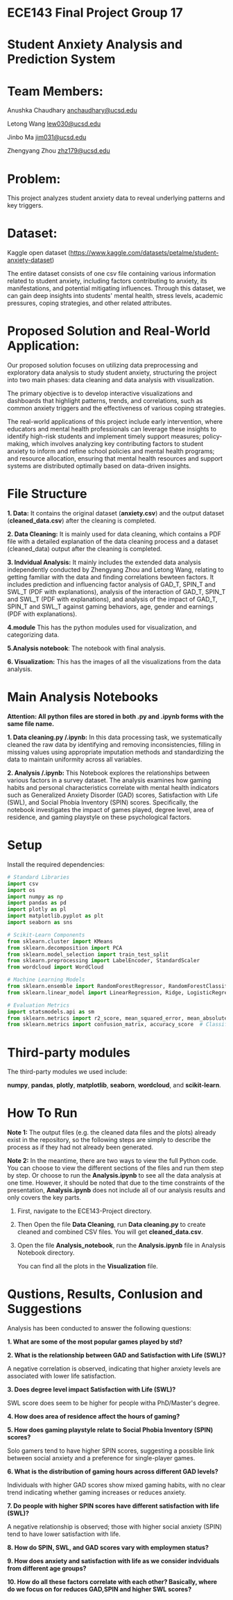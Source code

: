 # ECE143 Final Project Group 17

# Student Anxiety Analysis and Prediction System

# Team Members:
Anushka Chaudhary anchaudhary@ucsd.edu

Letong Wang lew030@ucsd.edu

Jinbo Ma jim031@ucsd.edu

Zhengyang Zhou zhz179@ucsd.edu

# Problem:
This project analyzes student anxiety data to reveal underlying patterns and key triggers.

# Dataset:
Kaggle open dataset (https://www.kaggle.com/datasets/petalme/student-anxiety-dataset)

The entire dataset consists of one csv file containing various information related to student anxiety, including factors contributing to anxiety, its manifestations, and potential mitigating influences. Through this dataset, we can gain deep insights into students' mental health, stress levels, academic pressures, coping strategies, and other related attributes.

# Proposed Solution and Real-World Application:
Our proposed solution focuses on utilizing data preprocessing and exploratory data analysis to study student anxiety, structuring the project into two main phases: data cleaning and data analysis with visualization. 

The primary objective is to develop interactive visualizations and dashboards that highlight patterns, trends, and correlations, such as common anxiety triggers and the effectiveness of various coping strategies. 

The real-world applications of this project include early intervention, where educators and mental health professionals can leverage these insights to identify high-risk students and implement timely support measures; policy-making, which involves analyzing key contributing factors to student anxiety to inform and refine school policies and mental health programs; and resource allocation, ensuring that mental health resources and support systems are distributed optimally based on data-driven insights.

# File Structure
**1. Data:** It contains the original dataset (**anxiety.csv**) and the output dataset (**cleaned_data.csv**) after the cleaning is completed.

**2. Data Cleaning:** It is mainly used for data cleaning, which contains a PDF file with a detailed explanation of the data cleaning process and a dataset (cleaned_data) output after the cleaning is completed.

**3. Indvidual Analysis:** It mainly includes the extended data analysis independently conducted by Zhengyang Zhou and Letong Wang, relating to getting familiar with the data and finding correlations bewteen factors. It includes prediction and influencing factor analysis of GAD_T, SPIN_T and SWL_T (PDF with explanations), analysis of the interaction of GAD_T, SPIN_T and SWL_T (PDF with explanations), and analysis of the impact of GAD_T, SPIN_T and SWL_T against gaming behaviors, age, gender and earnings (PDF with explanations).

**4.module** This has the python modules used for visualization, and categorizing data.

**5.Analysis notebook**: The notebook with final analysis.

**6. Visualization:** This has the images of all the visualizations from the data analysis.

# Main Analysis Notebooks
**Attention: All python files are stored in both .py and .ipynb forms with the same file name.**

**1. Data cleaning.py /.ipynb:** In this data processing task, we systematically cleaned the raw data by identifying and removing inconsistencies, filling in missing values using appropriate imputation methods and standardizing the data to maintain uniformity across all variables. 

**2. Analysis /.ipynb:** This  Notebook explores the relationships between various factors in a survey dataset. The analysis examines how gaming habits and personal characteristics correlate with mental health indicators such as Generalized Anxiety Disorder (GAD) scores, Satisfaction with Life (SWL), and Social Phobia Inventory (SPIN) scores. Specifically, the notebook investigates the impact of games played, degree level, area of residence, and gaming playstyle on these psychological factors.

# Setup
Install the required dependencies:

```python
# Standard Libraries
import csv
import os
import numpy as np
import pandas as pd
import plotly as pl
import matplotlib.pyplot as plt
import seaborn as sns

# Scikit-Learn Components
from sklearn.cluster import KMeans
from sklearn.decomposition import PCA
from sklearn.model_selection import train_test_split
from sklearn.preprocessing import LabelEncoder, StandardScaler
from wordcloud import WordCloud

# Machine Learning Models
from sklearn.ensemble import RandomForestRegressor, RandomForestClassifier
from sklearn.linear_model import LinearRegression, Ridge, LogisticRegression

# Evaluation Metrics
import statsmodels.api as sm
from sklearn.metrics import r2_score, mean_squared_error, mean_absolute_error  # Regression
from sklearn.metrics import confusion_matrix, accuracy_score  # Classification
```

# Third-party modules
The third-party modules we used include:

**numpy**, **pandas**, **plotly**, **matplotlib**, **seaborn**, **wordcloud**, and **scikit-learn**.

# How To Run
**Note 1:** The output files (e.g. the cleaned data files and the plots) already exist in the repository, so the following steps are simply to describe the process as if they had not already been generated.

**Note 2:** In the meantime, there are two ways to view the full Python code. You can choose to view the different sections of the files and run them step by step. Or choose to run the **Analysis.ipynb** to see all the data analysis at one time. However, it should be noted that due to the time constraints of the presentation, **Analysis.ipynb** does not include all of our analysis results and only covers the key parts.

  1. First, navigate to the ECE143-Project directory.

  2. Then Open the file **Data Cleaning**, run **Data cleaning.py**  to create cleaned and combined CSV files. You will get **cleaned_data.csv**.

  3. Open the file **Analysis_notebook**, run the **Analysis.ipynb** file in Analysis Notebook directory.

     You can find all the plots in the **Visualization** file.

# Qustions, Results, Conlusion and Suggestions
Analysis has been conducted to answer the following questions:

**1. What are some of the most popular games played by std?**

**2. What is the relationship between GAD and Satisfaction with Life (SWL)?**

A negative correlation is observed, indicating that higher anxiety levels are associated with lower life satisfaction.

**3. Does degree level impact Satisfaction with Life (SWL)?**

SWL score does seem to be higher for people witha PhD/Master's degree.

**4. How does area of residence affect the hours of gaming?**

**5. How does gaming playstyle relate to Social Phobia Inventory (SPIN) scores?**

Solo gamers tend to have higher SPIN scores, suggesting a possible link between social anxiety and a preference for single-player games.

**6. What is the distribution of gaming hours across different GAD levels?**

Individuals with higher GAD scores show mixed gaming habits, with no clear trend indicating whether gaming increases or reduces anxiety.

**7. Do people with higher SPIN scores have different satisfaction with life (SWL)?**

A negative relationship is observed; those with higher social anxiety (SPIN) tend to have lower satisfaction with life.

**8. How do SPIN, SWL, and GAD scores vary with employmen status?**

**9. How does anxiety and satisfaction with life as we consider indviduals from different age groups?**

**10. How do all these factors correlate with each other? Basically,  where do we focus on for reduces GAD,SPIN and higher SWL scores?**
